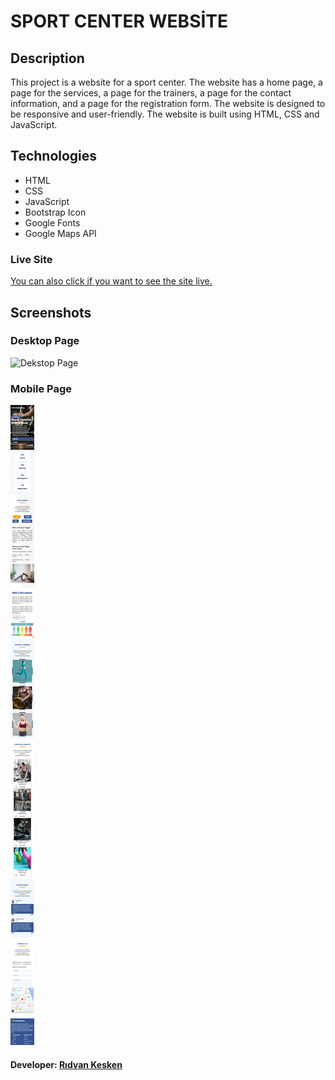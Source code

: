 # SPORT CENTER WEBSİTE

## Description

This project is a website for a sport center. The website has a home page, a page for the services, a page for the trainers, a page for the contact information, and a page for the registration form. The website is designed to be responsive and user-friendly. The website is built using HTML, CSS and JavaScript.

## Technologies

- HTML
- CSS
- JavaScript
- Bootstrap Icon
- Google Fonts
- Google Maps API

### Live Site

[You can also click if you want to see the site live.](https://keskensportcenter.netlify.app/)

## Screenshots

### Desktop Page

![Dekstop Page](images/screenshots/desktop.png)

### Mobile Page

![Mobile Page](images/screenshots/mobile.png)

#### Developer: [Rıdvan Kesken](https://www.linkedin.com/in/ridvankesken/)
